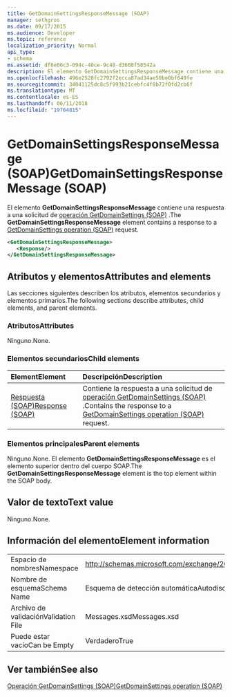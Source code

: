 ```yaml
---
title: GetDomainSettingsResponseMessage (SOAP)
manager: sethgros
ms.date: 09/17/2015
ms.audience: Developer
ms.topic: reference
localization_priority: Normal
api_type:
- schema
ms.assetid: df6e06c3-094c-40ce-9c48-d3608f58542a
description: El elemento GetDomainSettingsResponseMessage contiene una respuesta a una solicitud de operación (SOAP) GetDomainSettings.
ms.openlocfilehash: 496e2528fc2792f2ecca87ad34ae50be0bf649fe
ms.sourcegitcommit: 34041125dc8c5f993b21cebfc4f8b72f0fd2cb6f
ms.translationtype: MT
ms.contentlocale: es-ES
ms.lasthandoff: 06/11/2018
ms.locfileid: "19764815"
---
```

# <a name="getdomainsettingsresponsemessage-soap"></a><span data-ttu-id="3da3b-103">GetDomainSettingsResponseMessage (SOAP)</span><span class="sxs-lookup"><span data-stu-id="3da3b-103">GetDomainSettingsResponseMessage (SOAP)</span></span>

<span data-ttu-id="3da3b-104">El elemento **GetDomainSettingsResponseMessage** contiene una respuesta a una solicitud de [operación GetDomainSettings (SOAP)](getdomainsettings-operation-soap.md) .</span><span class="sxs-lookup"><span data-stu-id="3da3b-104">The **GetDomainSettingsResponseMessage** element contains a response to a [GetDomainSettings operation (SOAP)](getdomainsettings-operation-soap.md) request.</span></span> 
  
```XML
<GetDomainSettingsResponseMessage>
   <Response/>
</GetDomainSettingsResponseMessage>
```

## <a name="attributes-and-elements"></a><span data-ttu-id="3da3b-105">Atributos y elementos</span><span class="sxs-lookup"><span data-stu-id="3da3b-105">Attributes and elements</span></span>

<span data-ttu-id="3da3b-106">Las secciones siguientes describen los atributos, elementos secundarios y elementos primarios.</span><span class="sxs-lookup"><span data-stu-id="3da3b-106">The following sections describe attributes, child elements, and parent elements.</span></span>
  
### <a name="attributes"></a><span data-ttu-id="3da3b-107">Atributos</span><span class="sxs-lookup"><span data-stu-id="3da3b-107">Attributes</span></span>

<span data-ttu-id="3da3b-108">Ninguno.</span><span class="sxs-lookup"><span data-stu-id="3da3b-108">None.</span></span>
  
### <a name="child-elements"></a><span data-ttu-id="3da3b-109">Elementos secundarios</span><span class="sxs-lookup"><span data-stu-id="3da3b-109">Child elements</span></span>

|<span data-ttu-id="3da3b-110">**Element**</span><span class="sxs-lookup"><span data-stu-id="3da3b-110">**Element**</span></span>|<span data-ttu-id="3da3b-111">**Descripción**</span><span class="sxs-lookup"><span data-stu-id="3da3b-111">**Description**</span></span>|
|:-----|:-----|
|[<span data-ttu-id="3da3b-112">Respuesta (SOAP)</span><span class="sxs-lookup"><span data-stu-id="3da3b-112">Response (SOAP)</span></span>](response-soap.md) <br/> |<span data-ttu-id="3da3b-113">Contiene la respuesta a una solicitud de [operación GetDomainSettings (SOAP)](getdomainsettings-operation-soap.md) .</span><span class="sxs-lookup"><span data-stu-id="3da3b-113">Contains the response to a [GetDomainSettings operation (SOAP)](getdomainsettings-operation-soap.md) request.</span></span>  <br/> |
   
### <a name="parent-elements"></a><span data-ttu-id="3da3b-114">Elementos principales</span><span class="sxs-lookup"><span data-stu-id="3da3b-114">Parent elements</span></span>

<span data-ttu-id="3da3b-115">Ninguno.</span><span class="sxs-lookup"><span data-stu-id="3da3b-115">None.</span></span> <span data-ttu-id="3da3b-116">El elemento **GetDomainSettingsResponseMessage** es el elemento superior dentro del cuerpo SOAP.</span><span class="sxs-lookup"><span data-stu-id="3da3b-116">The **GetDomainSettingsResponseMessage** element is the top element within the SOAP body.</span></span> 
  
## <a name="text-value"></a><span data-ttu-id="3da3b-117">Valor de texto</span><span class="sxs-lookup"><span data-stu-id="3da3b-117">Text value</span></span>

<span data-ttu-id="3da3b-118">Ninguno.</span><span class="sxs-lookup"><span data-stu-id="3da3b-118">None.</span></span>
  
## <a name="element-information"></a><span data-ttu-id="3da3b-119">Información del elemento</span><span class="sxs-lookup"><span data-stu-id="3da3b-119">Element information</span></span>

|||
|:-----|:-----|
|<span data-ttu-id="3da3b-120">Espacio de nombres</span><span class="sxs-lookup"><span data-stu-id="3da3b-120">Namespace</span></span>  <br/> |http://schemas.microsoft.com/exchange/2010/Autodiscover  <br/> |
|<span data-ttu-id="3da3b-121">Nombre de esquema</span><span class="sxs-lookup"><span data-stu-id="3da3b-121">Schema Name</span></span>  <br/> |<span data-ttu-id="3da3b-122">Esquema de detección automática</span><span class="sxs-lookup"><span data-stu-id="3da3b-122">Autodiscover schema</span></span>  <br/> |
|<span data-ttu-id="3da3b-123">Archivo de validación</span><span class="sxs-lookup"><span data-stu-id="3da3b-123">Validation File</span></span>  <br/> |<span data-ttu-id="3da3b-124">Messages.xsd</span><span class="sxs-lookup"><span data-stu-id="3da3b-124">Messages.xsd</span></span>  <br/> |
|<span data-ttu-id="3da3b-125">Puede estar vacío</span><span class="sxs-lookup"><span data-stu-id="3da3b-125">Can be Empty</span></span>  <br/> |<span data-ttu-id="3da3b-126">Verdadero</span><span class="sxs-lookup"><span data-stu-id="3da3b-126">True</span></span>  <br/> |
   
## <a name="see-also"></a><span data-ttu-id="3da3b-127">Ver también</span><span class="sxs-lookup"><span data-stu-id="3da3b-127">See also</span></span>



[<span data-ttu-id="3da3b-128">Operación GetDomainSettings (SOAP)</span><span class="sxs-lookup"><span data-stu-id="3da3b-128">GetDomainSettings operation (SOAP)</span></span>](getdomainsettings-operation-soap.md)

